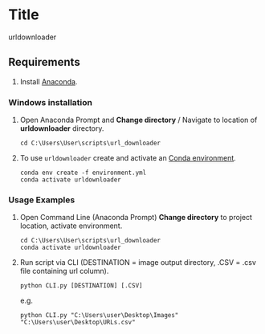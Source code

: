 # Title

urldownloader

## Requirements

1. Install [Anaconda](https://docs.anaconda.com/anaconda/install/windows/).


### Windows installation 

1. Open Anaconda Prompt and **Change directory** / Navigate to location of **urldownloader** directory.
	```commandline
	cd C:\Users\User\scripts\url_downloader
	```

2. To use `urldownloader` create and activate an [Conda environment](https://docs.conda.io/projects/conda/en/latest/user-guide/tasks/manage-environments.html).
	```commandline
	conda env create -f environment.yml
	conda activate urldownloader
	```
   
### Usage Examples
1. Open Command Line (Anaconda Prompt) **Change directory** to project location, activate environment.
	```commandline
	cd C:\Users\User\scripts\url_downloader
	conda activate urldownloader
	```

3. Run script via CLI (DESTINATION = image output directory, .CSV = .csv file containing url column).
	```commandline
	python CLI.py [DESTINATION] [.CSV]
	```
	e.g.
	```commandline
	python CLI.py "C:\Users\user\Desktop\Images" "C:\Users\user\Desktop\URLs.csv"



